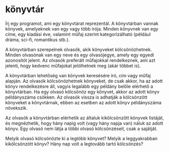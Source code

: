 # könyvtár

Írj egy programot, ami egy könyvtárat reprezentál. A könyvtárban vannak könyvek, amelyeknek van egy vagy több írója. Minden könyvnek van egy címe, egy kiadási éve, valamint műfaj szerint kategorizálható (például dráma, sci-fi, romantikus stb.).

A könyvtárban szerepelnek olvasók, akik könyveket kölcsönözhetnek. Minden olvasónak van egy neve és egy olvasójegye, amely egy egyedi azonosítót jelent. Az olvasók preferált műfajokkal rendelkeznek, ami azt jelenti, hogy kedvenc műfajokat jelölhetnek meg (akár többet is).

A könyvtárban lehetőség van könyvek keresésére író, cím vagy műfaj alapján. Az olvasók kölcsönözhetnek könyveket, de csak akkor, ha az adott könyv rendelkezésre áll, vagyis legalább egy példány belőle elérhető a könyvtárban. Ha egy olvasó kölcsönöz egy könyvet, akkor az adott könyv példányszáma csökken. Az olvasók vissza is adhatják a kölcsönzött könyveket a könyvtárnak, ebben az esetben az adott könyv példányszáma növekszik.

Az olvasók a könyvtárban elérhetik az általuk kikölcsönzött könyvek listáját, és megnézhetik, hogy hány napig volt (vagy hány napja van) náluk az adott könyv. Egy olvasó nem látja a többi olvasó kölcsönzéseit, csak a sajátját.


Melyik olvasó kölcsönözte ki a legtöbb könyvet?
Melyik a leggyakrabban kikölcsönzött könyv?
Hány nap volt a legtovább tartó kölcsönzés?
